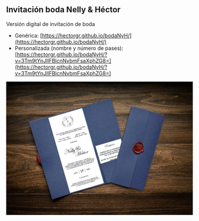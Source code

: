 ## Invitación boda Nelly & Héctor 
Versión digital de invitación de boda
* Genérica: [https://hectorgr.github.io/bodaNyH/](https://hectorgr.github.io/bodaNyH/)
* Personalizada (nombre y número de pases): [https://hectorgr.github.io/bodaNyH/?v=3Tm9tYnJlIFBlcnNvbmFsaXphZG8=](https://hectorgr.github.io/bodaNyH/?v=3Tm9tYnJlIFBlcnNvbmFsaXphZG8=)

![Invitación Nelly & Héctor](images/invitacion.jpg)